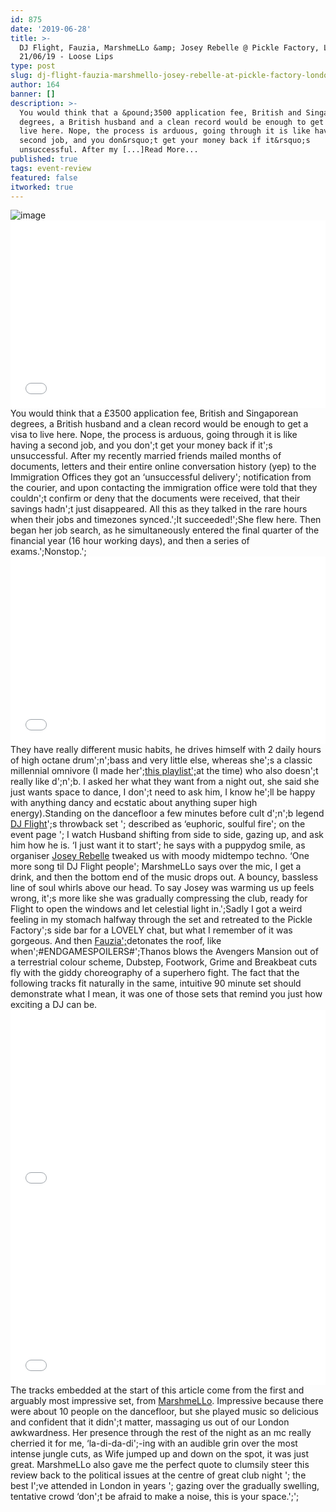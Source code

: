 ```yaml
---
id: 875
date: '2019-06-28'
title: >-
  DJ Flight, Fauzia, MarshmeLLo &amp; Josey Rebelle @ Pickle Factory, London,
  21/06/19 - Loose Lips
type: post
slug: dj-flight-fauzia-marshmello-josey-rebelle-at-pickle-factory-london-210619
author: 164
banner: []
description: >-
  You would think that a &pound;3500 application fee, British and Singaporean
  degrees, a British husband and a clean record would be enough to get a visa to
  live here. Nope, the process is arduous, going through it is like having a
  second job, and you don&rsquo;t get your money back if it&rsquo;s
  unsuccessful. After my [...]Read More...
published: true
tags: event-review
featured: false
itworked: true
---
```

![image](../undefined)<iframe width='100%' height='300' scrolling='no' frameborder='no' allow='autoplay' src='//www.youtube.com/embed/Eg_gu8qRXF0?wmode=opaque'></iframe>You would think that a £3500 application fee, British and Singaporean degrees, a British husband and a clean record would be enough to get a visa to live here. Nope, the process is arduous, going through it is like having a second job, and you don';t get your money back if it';s unsuccessful. After my recently married friends mailed months of documents, letters and their entire online conversation history (yep) to the Immigration Offices they got an ‘unsuccessful delivery'; notification from the courier, and upon contacting the immigration office were told that they couldn';t confirm or deny that the documents were received, that their savings hadn';t just disappeared. All this as they talked in the rare hours when their jobs and timezones synced.';It succeeded!';She flew here. Then began her job search, as he simultaneously entered the final quarter of the financial year (16 hour working days), and then a series of exams.';Nonstop.';<iframe width='100%' height='300' scrolling='no' frameborder='no' allow='autoplay' src='//www.youtube.com/embed/OJWaTwvGT5s?wmode=opaque'></iframe>They have really different music habits, he drives himself with 2 daily hours of high octane drum';n';bass and very little else, whereas she';s a classic millennial omnivore (I made her';[this playlist';](https://l.facebook.com/l.php?u=https%3A%2F%2Fopen.spotify.com%2Fplaylist%2F3tlkjk34r651ywz5FUn08E%3Ffbclid%3DIwAR0PL1atm2jtia5oDUsglCFTShdrR4Cectfvf74P9eurdXX7VDFV6uSd04E&h=AT2ERDjZP7k6bn_WYD5DSOH_LHe0AfFweZ3Z16zu61E2UGUKUQIzg7IT26CYDsVhMWcH9oVoeHXTccpyGtxCawr6HqrSoEsIRRWFnMY7iLOviggoa9tHXRB4c0S8xYduWCl-fvs9aekFwEhmAGo)at the time) who also doesn';t really like d';n';b. I asked her what they want from a night out, she said she just wants space to dance, I don';t need to ask him, I know he';ll be happy with anything dancy and ecstatic about anything super high energy).Standing on the dancefloor a few minutes before cult d';n';b legend [DJ Flight](https://soundcloud.com/djflight)';s throwback set '; described as ‘euphoric, soulful fire'; on the event page '; I watch Husband shifting from side to side, gazing up, and ask him how he is. ‘I just want it to start'; he says with a puppydog smile, as organiser [Josey Rebelle](https://soundcloud.com/joseyrebelle) tweaked us with moody midtempo techno. ‘One more song til DJ Flight people'; MarshmeLLo says over the mic, I get a drink, and then the bottom end of the music drops out. A bouncy, bassless line of soul whirls above our head. To say Josey was warming us up feels wrong, it';s more like she was gradually compressing the club, ready for Flight to open the windows and let celestial light in.';Sadly I got a weird feeling in my stomach halfway through the set and retreated to the Pickle Factory';s side bar for a LOVELY chat, but what I remember of it was gorgeous. And then [Fauzia';](https://www.nts.live/shows/fauzia)detonates the roof, like when';#ENDGAMESPOILERS#';Thanos blows the Avengers Mansion out of a terrestrial colour scheme, Dubstep, Footwork, Grime and Breakbeat cuts fly with the giddy choreography of a superhero fight. The fact that the following tracks fit naturally in the same, intuitive 90 minute set should demonstrate what I mean, it was one of those sets that remind you just how exciting a DJ can be.<iframe width='100%' height='300' scrolling='no' frameborder='no' allow='autoplay' src='//www.youtube.com/embed/rc85cGTlKLY?wmode=opaque'></iframe><iframe width='100%' height='300' scrolling='no' frameborder='no' allow='autoplay' src='//www.youtube.com/embed/-SNHTqqISGQ?wmode=opaque'></iframe>The tracks embedded at the start of this article come from the first and arguably most impressive set, from [MarshmeLLo](https://www.nts.live/shows/midnight-marauders). Impressive because there were about 10 people on the dancefloor, but she played music so delicious and confident that it didn';t matter, massaging us out of our London awkwardness. Her presence through the rest of the night as an mc really cherried it for me, ‘la-di-da-di';-ing with an audible grin over the most intense jungle cuts, as Wife jumped up and down on the spot, it was just great. MarshmeLLo also gave me the perfect quote to clumsily steer this review back to the political issues at the centre of great club night '; the best I';ve attended in London in years '; gazing over the gradually swelling, tentative crowd ‘don';t be afraid to make a noise, this is your space.';';